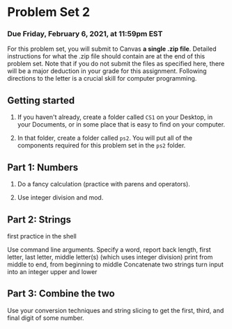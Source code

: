 # Problem Set 2
### Due Friday, February 6, 2021, at 11:59pm EST

For this problem set, you will submit to Canvas **a single .zip file**. Detailed instructions for what the .zip file should contain are at the end of this problem set. Note that if you do not submit the files as specified here, there will be a major deduction in your grade for this assignment. Following directions to the letter is a crucial skill for computer programming.

## Getting started

1. If you haven't already, create a folder called `CS1` on your Desktop, in your Documents, or in some place that is easy to find on your computer.

2. In that folder, create a folder called `ps2`. You will put all of the components required for this problem set in the `ps2` folder.

## Part 1: Numbers

1. Do a fancy calculation (practice with parens and operators).

2. Use integer division and mod.


## Part 2: Strings

first practice in the shell

Use command line arguments.
Specify a word, report back length, first letter, last letter, middle letter(s) (which uses integer division)
print from middle to end, from beginning to middle
Concatenate two strings
turn input into an integer 
upper and lower

## Part 3: Combine the two
Use your conversion techniques and string slicing to get the first, third, and final digit of some number.
